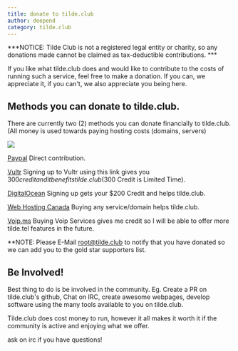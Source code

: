 ```yaml
---
title: donate to tilde.club
author: deepend
category: tilde.club
---
```


***NOTICE:  Tilde Club is not a registered legal entity or charity, so any donations made cannot be claimed as tax-deductible contributions.  ***

 If you like what tilde.club does and would like to contribute to the costs of running such a service, feel free to make a donation. If you can, we appreciate it, if you can't, we also appreciate you being here.

## Methods you can donate to tilde.club.

There are currently two (2) methods you can donate financially to tilde.club. (All money is used towards paying hosting costs (domains, servers)

[<img src="https://shields.io/badge/kofi-Support_Us-ff5f5f?logo=ko-fi&style=for-the-badgeKofi">](https://ko-fi.com/tildeclub)

[Paypal](https://www.paypal.com/donate?hosted_button_id=DWHSADKJ26HZ8)  Direct contribution. 

[Vultr](https://www.vultr.com/?ref=9732299-9J)  Signing up to Vultr using this link gives you $300 credit and it benefits tilde.club ($300 Credit is Limited Time).

[DigitalOcean](https://www.digitalocean.com/?refcode=be3f8510bfe9&utm_campaign=Referral_Invite&utm_medium=Referral_Program&utm_source=badge)  Signing up gets your $200 Credit and helps tilde.club.

[Web Hosting Canada](https://clients.whc.ca/aff.php?aff=7560)  Buying any service/domain helps tilde.club.

[Voip.ms](https://voip.ms/en/invite/MTEyMDM5)  Buying Voip Services gives me credit so I will be able to offer more tilde.tel features in the future. 
	
**NOTE: Please E-Mail root@tilde.club to notify that you have donated so we can add you to the gold star supporters list.

## Be Involved!

Best thing to do is be involved in the community.
Eg. Create a PR on tilde.club's github, Chat on IRC, create awesome webpages, 
develop software using the many tools available to you on tilde.club.

Tilde.club does cost money to run, however it all makes it worth it if the community is active and enjoying what we offer.

ask on irc if you have questions!
